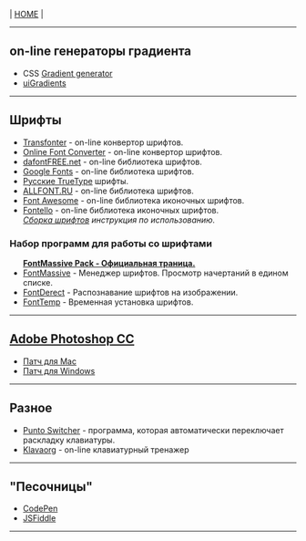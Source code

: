 <p>
  <span>| <a href="https://github.com/vik-vavilikhin/vik-vavilikhin.github.io">HOME</a> |</span>
</p>

<hr>
<!-- ----------------------------------------------------------- -->
<h2>on-line генераторы градиента</h2>
<ul>
  <li>CSS <a href="https://www.css-gradient.com/">Gradient generator</a></li>
  <li><a href="https://uigradients.com/#GrapefruitSunset">uiGradients</a></li>
</ul>  

<hr>
<!-- ----------------------------------------------------------- -->
<h2>Шрифты</h2>
<ul>
  <li>
    <a href="https://transfonter.org/">Transfonter</a> - on-line конвертор шрифтов.
  </li>
  <li>
    <a href="https://onlinefontconverter.com/">Online Font Converter</a> - on-line конвертор
   шрифтов.
  </li>
  <li>
    <a href="https://www.dafontfree.net/">dafontFREE.net</a> - on-line библиотека шрифтов.
  </li>
  <li>
    <a href="https://fonts.google.com/">Google Fonts</a> - on-line библиотека шрифтов.
  </li>
  <li>
    <a href="https://www.ph4.ru/fonts_fonts.php?ja=19b#">Русские TrueType</a> шрифты.
  </li>
  <li>
    <a href="http://allfont.ru/">ALLFONT.RU</a> - on-line библиотека шрифтов.
  </li>
  <li>
    <a href="https://fontawesome.com/">Font Awesome</a> - on-line библиотека иконочных шрифтов.
  </li>
  <li>
    <a href="http://fontello.com/">Fontello</a> - on-line библиотека иконочных шрифтов.<br>
    <i><a href="https://webref.ru/layout/font-awesome/fontello">Сборка шрифтов</a> инструкция по использованию.</i>
  </li>
</ul>

<h3>Набор программ для работы со шрифтами</h3>
<ul>
  <strong><u><a href="https://fontmassive.com/">FontMassive Pack</a> - Официальная траница.</u></strong>
  <li><a href="https://fontmassive.com/fm.php">FontMassive</a> - Менеджер шрифтов. Просмотр начертаний в едином списке.</li>
  <li><a href="https://fontmassive.com/fd.php">FontDerect</a> - Распознавание шрифтов на изображении.</li>
  <li><a href="https://fontmassive.com/ft.php">FontTemp</a> - Временная установка шрифтов.</li>
</ul>

<hr>
<!-- ----------------------------------------------------------- -->
<h2><a href="http://www.adobe.com/ru/products/photoshop.html">Adobe Photoshop CC</a></h2>
<ul>
  <li>
    <a href="https://yadi.sk/d/cRmb_ho133xcvr">Патч для Mac</a>
  </li>
  <li>
    <a href="http://photoshop-besplatno.ru/adobe-photoshop-cc.html">Патч для Windows</a>
  </li>
</ul>

<hr>
<!-- ----------------------------------------------------------- -->
<h2>Разное</h2>
<ul>
  <li>
    <a href="https://yandex.ru/soft/punto/">Punto Switcher</a> - программа, которая автоматически переключает раскладку клавиатуры.
  </li>
  <li>
    <a href="https://klava.org/">Klavaorg</a> - on-line клавиатурный тренажер
  </li>
</ul>

<hr>
<!-- ----------------------------------------------------------- -->
<h2>"Песочницы"</h2>
<ul>
  <li><a href="https://codepen.io">CodePen</a></li>
  <li><a href="https://jsfiddle.net/">JSFiddle</a></li>
</ul>

<hr>
<!-- ----------------------------------------------------------- -->
